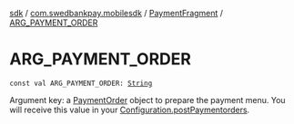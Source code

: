 [sdk](../../index.md) / [com.swedbankpay.mobilesdk](../index.md) / [PaymentFragment](index.md) / [ARG_PAYMENT_ORDER](./-a-r-g_-p-a-y-m-e-n-t_-o-r-d-e-r.md)

# ARG_PAYMENT_ORDER

`const val ARG_PAYMENT_ORDER: `[`String`](https://kotlinlang.org/api/latest/jvm/stdlib/kotlin/-string/index.html)

Argument key: a [PaymentOrder](../-payment-order/index.md) object to prepare the payment menu.
You will receive this value in your [Configuration.postPaymentorders](../-configuration/post-paymentorders.md).


